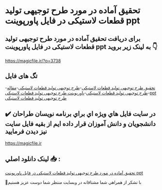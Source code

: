 # تحقیق آماده در مورد طرح توجیهی تولید قطعات لاستیكی در فایل پاورپوینت ppt

## برای دریافت تحقیق آماده در مورد طرح توجیهی تولید قطعات لاستیكی در فایل پاورپوینت ppt به لینک زیر بروید 👇

https://magicfile.ir/?p=3738

## تگ های فایل

-[تحقیق طرح توجیهی تولید قطعات لاستیكی](https://magicfile.ir/product/%d8%aa%d8%ad%d9%82%db%8c%d9%82-%d8%b7%d8%b1%d8%ad-%d8%aa%d9%88%d8%ac%db%8c%d9%87%db%8c-%d8%aa%d9%88%d9%84%db%8c%d8%af-%d9%82%d8%b7%d8%b9%d8%a7%d8%aa-%d9%84%d8%a7%d8%b3%d8%aa%db%8c%d9%83%db%8c-%d8%af%d8%b1-%d9%be%d8%a7%d9%88%d8%b1%d9%be%d9%88%db%8c%d9%86%d8%aa/)-[طرح توجیهی تولید قطعات لاستیكی](https://magicfile.ir/product/%d8%aa%d8%ad%d9%82%db%8c%d9%82-%d8%b7%d8%b1%d8%ad-%d8%aa%d9%88%d8%ac%db%8c%d9%87%db%8c-%d8%aa%d9%88%d9%84%db%8c%d8%af-%d9%82%d8%b7%d8%b9%d8%a7%d8%aa-%d9%84%d8%a7%d8%b3%d8%aa%db%8c%d9%83%db%8c-%d8%af%d8%b1-%d9%be%d8%a7%d9%88%d8%b1%d9%be%d9%88%db%8c%d9%86%d8%aa/)-[مقاله طرح توجیهی تولید قطعات لاستیكی](https://magicfile.ir/product/%d8%aa%d8%ad%d9%82%db%8c%d9%82-%d8%b7%d8%b1%d8%ad-%d8%aa%d9%88%d8%ac%db%8c%d9%87%db%8c-%d8%aa%d9%88%d9%84%db%8c%d8%af-%d9%82%d8%b7%d8%b9%d8%a7%d8%aa-%d9%84%d8%a7%d8%b3%d8%aa%db%8c%d9%83%db%8c-%d8%af%d8%b1-%d9%be%d8%a7%d9%88%d8%b1%d9%be%d9%88%db%8c%d9%86%d8%aa/)-[پاورپوینت طرح توجیهی تولید قطعات لاستیكی](https://magicfile.ir/product/%d8%aa%d8%ad%d9%82%db%8c%d9%82-%d8%b7%d8%b1%d8%ad-%d8%aa%d9%88%d8%ac%db%8c%d9%87%db%8c-%d8%aa%d9%88%d9%84%db%8c%d8%af-%d9%82%d8%b7%d8%b9%d8%a7%d8%aa-%d9%84%d8%a7%d8%b3%d8%aa%db%8c%d9%83%db%8c-%d8%af%d8%b1-%d9%be%d8%a7%d9%88%d8%b1%d9%be%d9%88%db%8c%d9%86%d8%aa/)-[ppt طرح توجیهی تولید قطعات لاستیكی](https://magicfile.ir/product/%d8%aa%d8%ad%d9%82%db%8c%d9%82-%d8%b7%d8%b1%d8%ad-%d8%aa%d9%88%d8%ac%db%8c%d9%87%db%8c-%d8%aa%d9%88%d9%84%db%8c%d8%af-%d9%82%d8%b7%d8%b9%d8%a7%d8%aa-%d9%84%d8%a7%d8%b3%d8%aa%db%8c%d9%83%db%8c-%d8%af%d8%b1-%d9%be%d8%a7%d9%88%d8%b1%d9%be%d9%88%db%8c%d9%86%d8%aa/)

## ✔️ در سايت فايل هاي ويژه اي براي برنامه نويسان طراحان دانشجويان و دانش آموزان قرار داده ايم از بقيه فايل سايت نيز ديدن فرماييد

https://magicfile.ir


## لينک دانلود اصلي 📥 :

[تحقیق آماده در مورد طرح توجیهی تولید قطعات لاستیكی در فایل پاورپوینت ppt](https://magicfile.ir/product/%d8%aa%d8%ad%d9%82%db%8c%d9%82-%d8%b7%d8%b1%d8%ad-%d8%aa%d9%88%d8%ac%db%8c%d9%87%db%8c-%d8%aa%d9%88%d9%84%db%8c%d8%af-%d9%82%d8%b7%d8%b9%d8%a7%d8%aa-%d9%84%d8%a7%d8%b3%d8%aa%db%8c%d9%83%db%8c-%d8%af%d8%b1-%d9%be%d8%a7%d9%88%d8%b1%d9%be%d9%88%db%8c%d9%86%d8%aa/) 


🙏با تشکر از همراهي شما مشتاقانه در وبسایت منتظر شما دوست عزیز هستیم


